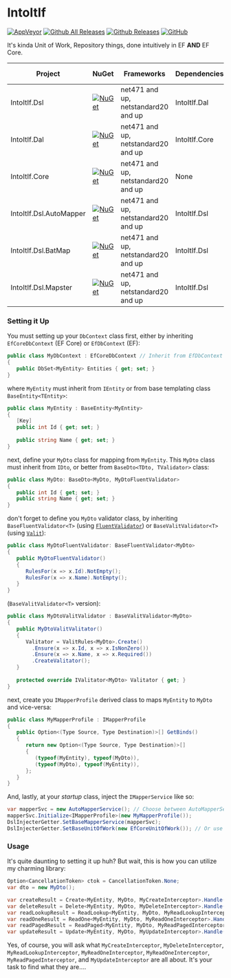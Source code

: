 

IntoItIf
===============
[![AppVeyor](https://img.shields.io/appveyor/ci/swtanggara/IntoItIf.svg)](https://ci.appveyor.com/project/swtanggara/intoitif)
[![Github All Releases](https://img.shields.io/github/downloads/swtanggara/IntoItIf/total.svg)](https://github.com/swtanggara/IntoItIf/releases)
[![Github Releases](https://img.shields.io/github/downloads/swtanggara/IntoItIf/latest/total.svg)](https://github.com/swtanggara/IntoItIf/releases/latest)
[![GitHub](https://img.shields.io/github/license/swtanggara/IntoItIf.svg)](https://github.com/swtanggara/IntoItIf/blob/master/LICENSE)

It's kinda Unit of Work, Repository things, done intuitively in EF **AND** EF Core.

| Project | NuGet | Frameworks | Dependencies | NuGet Downloads |
| ------- | ----- | ---------- | ------------ | --------------- |
| IntoItIf.Dsl | [![NuGet](https://img.shields.io/nuget/v/IntoItIf.Dsl.svg)](https://www.nuget.org/packages/IntoItIf.Dsl/) | net471 and up, netstandard20 and up | IntoItIf.Dal | [![NuGet](https://img.shields.io/nuget/dt/IntoItIf.Dsl.svg)](https://www.nuget.org/packages/IntoItIf.Dsl/) |
| IntoItIf.Dal | [![NuGet](https://img.shields.io/nuget/v/IntoItIf.Dal.svg)](https://www.nuget.org/packages/IntoItIf.Dal/) | net471 and up, netstandard20 and up | IntoItIf.Core | [![NuGet](https://img.shields.io/nuget/dt/IntoItIf.Dal.svg)](https://www.nuget.org/packages/IntoItIf.Dal/) |
| IntoItIf.Core | [![NuGet](https://img.shields.io/nuget/v/IntoItIf.Core.svg)](https://www.nuget.org/packages/IntoItIf.Core/) | net471 and up, netstandard20 and up | None | [![NuGet](https://img.shields.io/nuget/dt/IntoItIf.Core.svg)](https://www.nuget.org/packages/IntoItIf.Core/) |
| IntoItIf.Dsl.AutoMapper | [![NuGet](https://img.shields.io/nuget/v/IntoItIf.Dsl.AutoMapper.svg)](https://www.nuget.org/packages/IntoItIf.Dsl.AutoMapper/) | net471 and up, netstandard20 and up | IntoItIf.Dsl | [![NuGet](https://img.shields.io/nuget/dt/IntoItIf.Dsl.AutoMapper.svg)](https://www.nuget.org/packages/IntoItIf.Dsl.AutoMapper/) |
| IntoItIf.Dsl.BatMap | [![NuGet](https://img.shields.io/nuget/v/IntoItIf.Dsl.BatMap.svg)](https://www.nuget.org/packages/IntoItIf.Dsl.BatMap/) | net471 and up, netstandard20 and up | IntoItIf.Dsl | [![NuGet](https://img.shields.io/nuget/dt/IntoItIf.Dsl.BatMap.svg)](https://www.nuget.org/packages/IntoItIf.Dsl.BatMap/) |
| IntoItIf.Dsl.Mapster | [![NuGet](https://img.shields.io/nuget/v/IntoItIf.Dsl.Mapster.svg)](https://www.nuget.org/packages/IntoItIf.Dsl.Mapster/) | net471 and up, netstandard20 and up | IntoItIf.Dsl | [![NuGet](https://img.shields.io/nuget/dt/IntoItIf.Dsl.Mapster.svg)](https://www.nuget.org/packages/IntoItIf.Dsl.Mapster/) |

### Setting it Up
You must setting up your `DbContext` class first, either by inheriting `EfCoreDbContext` (EF Core) or `EfDbContext` (EF):

```c#
public class MyDbContext : EfCoreDbContext // Inherit from EfDbContext if you are using EF6 or above
{
   public DbSet<MyEntity> Entities { get; set; }
}
```

where `MyEntity` must inherit from `IEntity` or from base templating class `BaseEntity<TEntity>`:

```c#
public class MyEntity : BaseEntity<MyEntity>
{
   [Key]
   public int Id { get; set; }
   
   public string Name { get; set; }
}
```

next, define your `MyDto` class for mapping from `MyEntity`. This `MyDto` class must inherit from `IDto`, or better from `BaseDto<TDto, TValidator>` class:

```c#
public class MyDto: BaseDto<MyDto, MyDtoFluentValidator>
{
   public int Id { get; set; }
   public string Name { get; set; }
}
```

don't forget to define you `MyDto` validator class, by inheriting `BaseFluentValidator<T>` (using [`FluentValidator`](https://github.com/JeremySkinner/FluentValidation)) or `BaseValitValidator<T>` (using [`Valit`](https://github.com/valit-stack/Valit)):

```c#
public class MyDtoFluentValidator: BaseFluentValidator<MyDto>
{
   public MyDtoFluentValidator()
   {
      RulesFor(x => x.Id).NotEmpty();
      RulesFor(x => x.Name).NotEmpty();
   }
}
```

(`BaseValitValidator<T>` version):

```c#
public class MyDtoValitValidator : BaseValitValidator<MyDto>
{
   public MyDtoValitValitator()
   {
      Valitator = ValitRules<MyDto>.Create()
        .Ensure(x => x.Id, x => x.IsNonZero())
        .Ensure(x => x.Name, x => x.Required())
        .CreateValitator();
   }
   
   protected override IValitator<MyDto> Valitator { get; }
}
```

next, create you `IMapperProfile` derived class to maps `MyEntity` to `MyDto` and vice-versa:

```c#
public class MyMapperProfile : IMapperProfile
{
   public Option<(Type Source, Type Destination)>[] GetBinds()
   {
      return new Option<(Type Source, Type Destination)>[]
      {
         (typeof(MyEntity), typeof(MyDto)),
         (typeof(MyDto), typeof(MyEntity)),
      };
   }
}
```

And, lastly, at your *startup* class, inject the `IMapperService` like so:

```c#
var mapperSvc = new AutoMapperService(); // Choose between AutoMapperService, BatMapMapperService, or MapsterMapperService
mapperSvc.Initialize<IMapperProfile>(new MyMapperProfile());
DslInjecterGetter.SetBaseMapperService(mapperSvc);
DslInjecterGetter.SetBaseUnitOfWork(new EfCoreUnitOfWork()); // Or use EfUnitOfWork, if you are using EF6 or above.
```

### Usage
It's quite daunting to setting it up huh? But wait, this is how you can utilize my charming library:

```c#
Option<CancellationToken> ctok = CancellationToken.None;
var dto = new MyDto();

var createResult = Create<MyEntity, MyDto, MyCreateInterceptor>.Handle(dto, ctok);
var deleteResult = Delete<MyEntity, MyDto, MyDeleteInterceptor>.Handle(dto, ctok);
var readLookupResult = ReadLookup<MyEntity, MyDto, MyReadLookupInterceptor>.Handle(false, ctok);
var readOneResult = ReadOne<MyEntity, MyDto, MyReadOneInterceptor>.Handle(dto, ctok);
var readPagedResult = ReadPaged<MyEntity, MyDto, MyReadPagedInterceptor>.Handle(1, 1, null, "Bla", ctok);
var updateResult = Update<MyEntity, MyDto, MyUpdateInterceptor>.Handle(dto, ctok);
```

Yes, of course, you will ask what `MyCreateInterceptor`, `MyDeleteInterceptor`, `MyReadLookupInterceptor`, 
`MyReadOneInterceptor`, `MyReadOneInterceptor`, `MyReadPagedInterceptor`, and `MyUpdateInterceptor` are all about. It's your task to find what they are....
